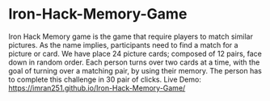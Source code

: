 # Iron-Hack-Memory-Game
Iron Hack Memory game is the game that require players to match similar pictures. As the name implies, participants need to find a match for a picture or card. We have place 24 picture cards; composed of 12 pairs, face down in random order. Each person turns over two cards at a time, with the goal of turning over a matching pair, by using their memory. The person has to complete this challenge in 30 pair of clicks.
Live Demo: https://imran251.github.io/Iron-Hack-Memory-Game/
